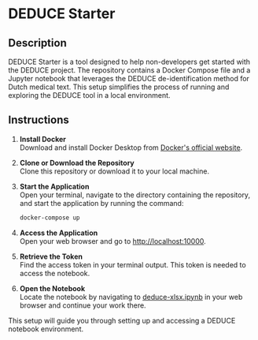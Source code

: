 # DEDUCE Starter

## Description
DEDUCE Starter is a tool designed to help non-developers get started with the DEDUCE project. The repository contains a Docker Compose file and a Jupyter notebook that leverages the DEDUCE de-identification method for Dutch medical text. This setup simplifies the process of running and exploring the DEDUCE tool in a local environment.

## Instructions

1. **Install Docker**  
   Download and install Docker Desktop from [Docker's official website](https://www.docker.com/products/docker-desktop/).

2. **Clone or Download the Repository**  
   Clone this repository or download it to your local machine.

3. **Start the Application**  
   Open your terminal, navigate to the directory containing the repository, and start the application by running the command:
   ```sh
   docker-compose up
   ```

4. **Access the Application**  
   Open your web browser and go to [http://localhost:10000](http://localhost:10000).

5. **Retrieve the Token**  
   Find the access token in your terminal output. This token is needed to access the notebook.

6. **Open the Notebook**  
   Locate the notebook by navigating to [deduce-xlsx.ipynb](http://localhost:10000/lab/tree/work/deduce-xlsx.ipynb) in your web browser and continue your work there.

This setup will guide you through setting up and accessing a DEDUCE notebook environment.